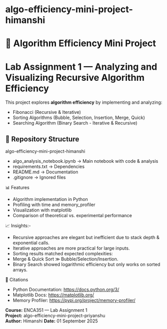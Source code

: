# algo-efficiency-mini-project-himanshi
# 🚀 Algorithm Efficiency Mini Project
# Lab Assignment 1 — Analyzing and Visualizing Recursive Algorithm Efficiency

This project explores **algorithm efficiency** by implementing and analyzing:
- Fibonacci (Recursive & Iterative)
- Sorting Algorithms (Bubble, Selection, Insertion, Merge, Quick)
- Searching Algorithm (Binary Search - Iterative & Recursive)

## 📂 Repository Structure
algo-efficiency-mini-project-himanshi
- algo_analysis_notebook.ipynb → Main notebook with code & analysis
- requirements.txt → Dependencies
- README.md → Documentation
- .gitignore → Ignored files

📊 Features
- Algorithm implementation in Python
- Profiling with time and memory_profiler
- Visualization with matplotlib
- Comparison of theoretical vs. experimental performance

📈 Insights:-
- Recursive approaches are elegant but inefficient due to stack depth & exponential calls.
- Iterative approaches are more practical for large inputs.
- Sorting results matched expected complexities:
- Merge & Quick Sort ≫ Bubble/Selection/Insertion.
- Binary Search showed logarithmic efficiency but only works on sorted arrays.

🧾 Citations
- Python Documentation: https://docs.python.org/3/
- Matplotlib Docs: https://matplotlib.org/
- Memory Profiler: https://pypi.org/project/memory-profiler/

**Course:** ENCA351 — Lab Assignment 1  
**Project:** algo-efficiency-mini-project-priyanshu  
**Author:** Himanshi 
**Date:** 01 September 2025
